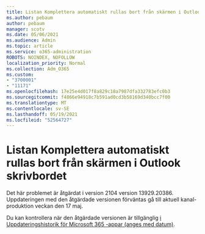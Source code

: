 ```yaml
---
title: Listan Komplettera automatiskt rullas bort från skärmen i Outlook skrivbordet
ms.author: pebaum
author: pebaum
manager: scotv
ms.date: 05/06/2021
ms.audience: Admin
ms.topic: article
ms.service: o365-administration
ROBOTS: NOINDEX, NOFOLLOW
localization_priority: Normal
ms.collection: Adm_O365
ms.custom:
- "3700001"
- "11171"
ms.openlocfilehash: 17e25e4d017f8a829c18a7987dfa332783efc0b3
ms.sourcegitcommit: f4866e94918c7b591ad0cd3b58169d340bcc7f00
ms.translationtype: MT
ms.contentlocale: sv-SE
ms.lasthandoff: 05/19/2021
ms.locfileid: "52564727"
---
```

# <a name="autocomplete-list-scrolls-off-the-screen-in-outlook-desktop"></a>Listan Komplettera automatiskt rullas bort från skärmen i Outlook skrivbordet

Det här problemet är åtgärdat i version 2104 version 13929.20386. Uppdateringen med den åtgärdade versionen förväntas gå till aktuell kanal-produktion veckan den 17 maj. 

Du kan kontrollera när den åtgärdade versionen är tillgänglig [i Uppdateringshistorik för Microsoft 365 -appar (anges med datum)](/officeupdates/update-history-microsoft365-apps-by-date).